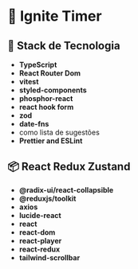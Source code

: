 # 🚀 Ignite Timer

## 🧰 Stack de Tecnologia

-   **TypeScript**
-   **React Router Dom**
-   **vitest**
-   **styled-components**
-   **phosphor-react**
-   **react hook form**
-   **zod**
-   **date-fns**
-   **<datalist>** como lista de sugestões
-   **Prettier and ESLint**

## 📦 React Redux Zustand

-   **@radix-ui/react-collapsible**
-   **@reduxjs/toolkit**
-   **axios**
-   **lucide-react**
-   **react**
-   **react-dom**
-   **react-player**
-   **react-redux**
-   **tailwind-scrollbar**

